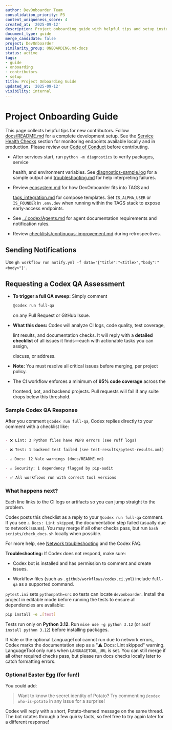 ```yaml
---
author: DevOnboarder Team
consolidation_priority: P3
content_uniqueness_score: 4
created_at: '2025-09-12'
description: Project onboarding guide with helpful tips and setup instructions for new contributors
document_type: guide
merge_candidate: false
project: DevOnboarder
similarity_group: ONBOARDING.md-docs
status: active
tags:
- guide
- onboarding
- contributors
- setup
title: Project Onboarding Guide
updated_at: '2025-09-12'
visibility: internal
---
```


# Project Onboarding Guide

This page collects helpful tips for new contributors. Follow
[docs/README.md](README.md) for a complete development setup.
See the [Service Health Checks](README.md#service-health-checks) section for
monitoring endpoints available locally and in production.
Please review our [Code of Conduct](../CODE_OF_CONDUCT.md) before contributing.

- After services start, run `python -m diagnostics` to verify packages, service

  health, and environment variables. See
  [diagnostics-sample.log](diagnostics-sample.log) for a sample output and
  [troubleshooting.md](troubleshooting.md) for help interpreting failures.

- Review [ecosystem.md](ecosystem.md) for how DevOnboarder fits into TAGS and

  [tags_integration.md](tags_integration.md) for compose templates. Set
  `IS_ALPHA_USER` or `IS_FOUNDER` in `.env.dev` when running within the TAGS
  stack to expose early-access endpoints.

- See [../.codex/Agents.md](../.codex/Agents.md) for agent documentation requirements and notification rules.

- Review [checklists/continuous-improvement.md](checklists/continuous-improvement.md) during retrospectives.

## Sending Notifications

Use `gh workflow run notify.yml -f data='{"title":"<title>","body":"<body>"}'`.

## Requesting a Codex QA Assessment

- **To trigger a full QA sweep:** Simply comment

    ```sh
    @codex run full-qa
    ```

    on any Pull Request or GitHub Issue.

- **What this does:** Codex will analyze CI logs, code quality, test coverage,

  lint results, and documentation checks. It will reply with a **detailed
  checklist** of all issues it finds—each with actionable tasks you can assign,

  discuss, or address.

- **Note:** You must resolve all critical issues before merging, per project policy.

- The CI workflow enforces a minimum of **95% code coverage** across the

  frontend, bot, and backend projects. Pull requests will fail if any suite drops
  below this threshold.

### Sample Codex QA Response

After you comment `@codex run full-qa`, Codex replies directly to your comment with a checklist like:

```markdown

- ❌ Lint: 3 Python files have PEP8 errors (see ruff logs)

- ❌ Test: 1 backend test failed (see test-results/pytest-results.xml)

- ⚠️ Docs: 12 Vale warnings (docs/README.md)

- ⚠️ Security: 1 dependency flagged by pip-audit

- ✅ All workflows run with correct tool versions

```

### What happens next?

Each line links to the CI logs or artifacts so you can jump straight to the problem.

Codex posts this checklist as a reply to your `@codex run full-qa` comment. If
you see `⚠️ Docs: Lint skipped`, the documentation step failed (usually due to
network issues). You may merge if all other checks pass, but run
`bash scripts/check_docs.sh` locally when possible.

For more help, see [Network troubleshooting](network-troubleshooting.md) and the Codex FAQ.

**Troubleshooting:**
If Codex does not respond, make sure:

- Codex bot is installed and has permission to comment and create issues.

- Workflow files (such as `.github/workflows/codex.ci.yml`) include `full-qa` as a supported command.

`pytest.ini` sets `pythonpath=src` so tests can locate `devonboarder`.
Install the project in editable mode before running the tests to ensure
all dependencies are available:

```bash
pip install -e .[test]

```

Tests run only on **Python 3.12**. Run `mise use -g python 3.12`
(or `asdf install python 3.12`) before installing packages.

If Vale or the optional LanguageTool cannot run due to network errors, Codex
marks the documentation step as a "⚠️ Docs: Lint skipped" warning. LanguageTool
only runs when `LANGUAGETOOL_URL` is set. You can still merge if all other
required checks pass, but please run docs checks locally later to catch
formatting errors.

### Optional Easter Egg (for fun!)

You could add:

> Want to know the secret identity of Potato?
> Try commenting `@codex who-is-potato` in any issue for a surprise!

Codex will reply with a short, Potato-themed message on the same thread. The bot
rotates through a few quirky facts, so feel free to try again later for a
different response!
